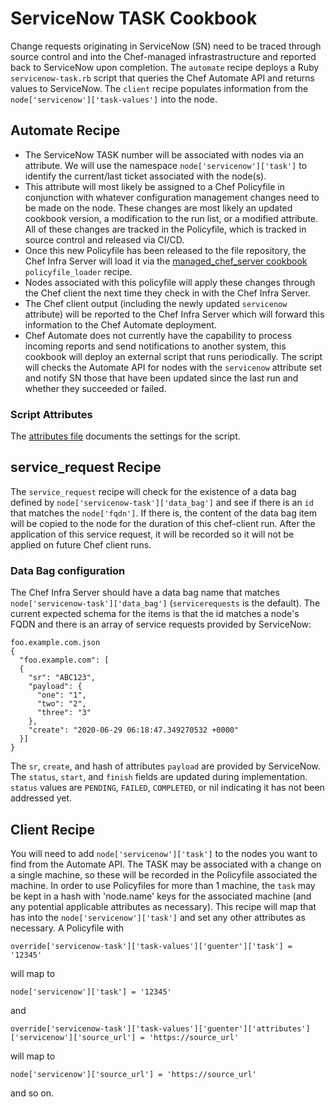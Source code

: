 # ServiceNow TASK Cookbook

Change requests originating in ServiceNow (SN) need to be traced through source control and into the Chef-managed infrastrastructure and reported back to ServiceNow upon completion. The `automate` recipe deploys a Ruby `servicenow-task.rb` script that queries the Chef Automate API and returns values to ServiceNow. The `client` recipe populates information from the `node['servicenow']['task-values']` into the node.

## Automate Recipe
  * The ServiceNow TASK number will be associated with nodes via an attribute. We will use the namespace `node['servicenow']['task']` to identify the current/last ticket associated with the node(s).
  * This attribute will most likely be assigned to a Chef Policyfile in conjunction with whatever configuration management changes need to be made on the node. These changes are most likely an updated cookbook version, a modification to the run list, or a modified attribute. All of these changes are tracked in the Policyfile, which is tracked in source control and released via CI/CD.
  * Once this new Policyfile has been released to the file repository, the Chef Infra Server will load it via the [managed_chef_server cookbook](https://github.com/mattray/managed_chef_server-cookbook) `policyfile_loader` recipe.
  * Nodes associated with this policyfile will apply these changes through the Chef client the next time they check in with the Chef Infra Server.
  * The Chef client output (including the newly updated `servicenow` attribute) will be reported to the Chef Infra Server which will forward this information to the Chef Automate deployment.
  * Chef Automate does not currently have the capability to process incoming reports and send notifications to another system, this cookbook will deploy an external script that runs periodically. The script will checks the Automate API for nodes with the `servicenow` attribute set and notify SN those that have been updated since the last run and whether they succeeded or failed.

### Script Attributes

The [attributes file](attributes/default.rb) documents the settings for the script.

## service_request Recipe

The `service_request` recipe will check for the existence of a data bag defined by `node['servicenow-task']['data_bag']` and see if there is an `id` that matches the `node['fqdn']`. If there is, the content of the data bag item will be copied to the node for the duration of this chef-client run. After the application of this service request, it will be recorded so it will not be applied on future Chef client runs.

### Data Bag configuration

The Chef Infra Server should have a data bag name that matches `node['servicenow-task']['data_bag']` (`servicerequests` is the default). The current expected schema for the items is that the id matches a node's FQDN and there is an array of service requests provided by ServiceNow:
```
foo.example.com.json
{
  "foo.example.com": [
  {
    "sr": "ABC123",
    "payload": {
      "one": "1",
      "two": "2",
      "three": "3"
    },
    "create": "2020-06-29 06:18:47.349270532 +0000"
  }]
}
```

The `sr`, `create`, and hash of attributes `payload` are provided by ServiceNow. The `status`, `start`, and `finish` fields are updated during implementation. `status` values are `PENDING`, `FAILED`, `COMPLETED`, or nil indicating it has not been addressed yet.

## Client Recipe

You will need to add `node['servicenow']['task']` to the nodes you want to find from the Automate API. The TASK may be associated with a change on a single machine, so these will be recorded in the Policyfile associated the machine. In order to use Policyfiles for more than 1 machine, the `task` may be kept in a hash with 'node.name' keys for the associated machine (and any potential applicable attributes as necessary). This recipe will map that has into the `node['servicenow']['task']` and set any other attributes as necessary. A Policyfile with

    override['servicenow-task']['task-values']['guenter']['task'] = '12345'

will map to

    node['servicenow']['task'] = '12345'

and

    override['servicenow-task']['task-values']['guenter']['attributes']['servicenow']['source_url'] = 'https://source_url'

will map to

    node['servicenow']['source_url'] = 'https://source_url'

and so on.
